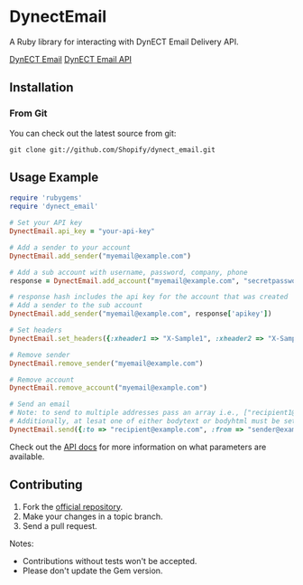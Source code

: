 # DynectEmail

A Ruby library for interacting with DynECT Email Delivery API.

[DynECT Email](http://dyn.com/enterprise-email/dynect-email)
[DynECT Email API](https://dynectemail.tenderapp.com/help/kb/api/introduction-to-dynect-email-deliverys-api)

## Installation

### From Git

You can check out the latest source from git:

    git clone git://github.com/Shopify/dynect_email.git

## Usage Example

```ruby
require 'rubygems'
require 'dynect_email'

# Set your API key
DynectEmail.api_key = "your-api-key"

# Add a sender to your account
DynectEmail.add_sender("myemail@example.com")

# Add a sub account with username, password, company, phone
response = DynectEmail.add_account("myemail@example.com", "secretpassword", "Shopify", "1231231231")

# response hash includes the api key for the account that was created
# Add a sender to the sub account
DynectEmail.add_sender("myemail@example.com", response['apikey'])

# Set headers
DynectEmail.set_headers({:xheader1 => "X-Sample1", :xheader2 => "X-Sample2"})

# Remove sender
DynectEmail.remove_sender("myemail@example.com")

# Remove account
DynectEmail.remove_account("myemail@example.com")

# Send an email
# Note: to send to multiple addresses pass an array i.e., ["recipient1@example.com, "recipient2@example.com"]
# Additionally, at lesat one of either bodytext or bodyhtml must be set.
DynectEmail.send({:to => "recipient@example.com", :from => "sender@example.com", :subject => "Email Subject", :bodytext => "Hello", :bodyhtml => "<b>Hello</b>"}, "12345")
```

Check out the [API docs](https://dynectemail.tenderapp.com/help/kb/api/introduction-to-dynect-email-deliverys-api) for more information on what parameters are available.

## Contributing

1. Fork the [official repository](https://github.com/Shopify/dynect_email).
2. Make your changes in a topic branch.
3. Send a pull request.

Notes:

* Contributions without tests won't be accepted.
* Please don't update the Gem version.
